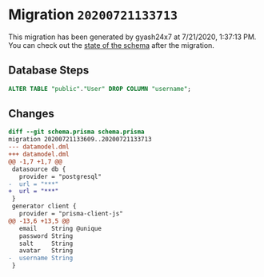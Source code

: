 # Migration `20200721133713`

This migration has been generated by gyash24x7 at 7/21/2020, 1:37:13 PM.
You can check out the [state of the schema](./schema.prisma) after the migration.

## Database Steps

```sql
ALTER TABLE "public"."User" DROP COLUMN "username";
```

## Changes

```diff
diff --git schema.prisma schema.prisma
migration 20200721133609..20200721133713
--- datamodel.dml
+++ datamodel.dml
@@ -1,7 +1,7 @@
 datasource db {
   provider = "postgresql"
-  url = "***"
+  url = "***"
 }
 generator client {
   provider = "prisma-client-js"
@@ -13,6 +13,5 @@
   email    String @unique
   password String
   salt     String
   avatar   String
-  username String
 }
```


